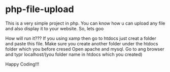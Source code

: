 # php-file-upload
This is a very simple project in php. You can know how u can upload any file and also display it to your website. So, lets goo

How will run it???
 If you using xamp then go to htdocs just creat a folder and paste this file. Make sure you create another folder under the htdocs folder which you before cresed
 Open apache and mysql. Go to ang browser and typr localhost/(you folder name in htdocs which you created)
 
 Happy Coding!!!
 

